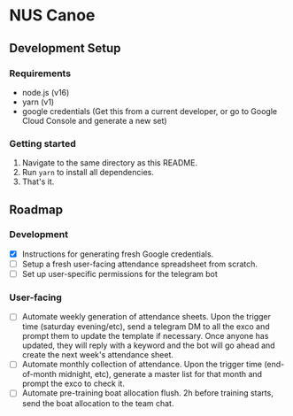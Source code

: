 # NUS Canoe

## Development Setup

### Requirements

- node.js (v16)
- yarn (v1)
- google credentials (Get this from a current developer, or go to
  Google Cloud Console and generate a new set)

### Getting started

1. Navigate to the same directory as this README.
2. Run `yarn` to install all dependencies.
3. That's it.

## Roadmap

### Development

- [x] Instructions for generating fresh Google credentials.
- [ ] Setup a fresh user-facing attendance spreadsheet from scratch.
- [ ] Set up user-specific permissions for the telegram bot

### User-facing

- [ ] Automate weekly generation of attendance sheets. Upon the
      trigger time (saturday evening/etc), send a telegram DM to all the
      exco and prompt them to update the template if necessary. Once
      anyone has updated, they will reply with a keyword and the bot will
      go ahead and create the next week's attendance sheet.
- [ ] Automate monthly collection of attendance. Upon the trigger time
      (end-of-month midnight, etc), generate a master list for that month
      and prompt the exco to check it.
- [ ] Automate pre-training boat allocation flush. 2h before training
      starts, send the boat allocation to the team chat.
